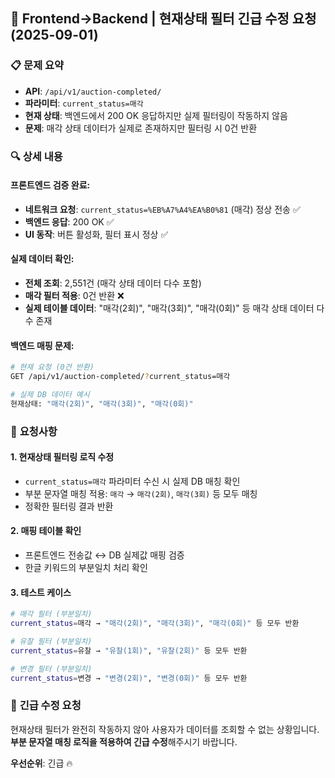## 🚨 Frontend→Backend | 현재상태 필터 긴급 수정 요청 (2025-09-01)

### 📋 **문제 요약**

- **API**: `/api/v1/auction-completed/`
- **파라미터**: `current_status=매각`
- **현재 상태**: 백엔드에서 200 OK 응답하지만 실제 필터링이 작동하지 않음
- **문제**: 매각 상태 데이터가 실제로 존재하지만 필터링 시 0건 반환

### 🔍 **상세 내용**

#### **프론트엔드 검증 완료:**

- **네트워크 요청**: `current_status=%EB%A7%A4%EA%B0%81` (매각) 정상 전송 ✅
- **백엔드 응답**: 200 OK ✅
- **UI 동작**: 버튼 활성화, 필터 표시 정상 ✅

#### **실제 데이터 확인:**

- **전체 조회**: 2,551건 (매각 상태 데이터 다수 포함)
- **매각 필터 적용**: 0건 반환 ❌
- **실제 테이블 데이터**: "매각(2회)", "매각(3회)", "매각(0회)" 등 매각 상태 데이터 다수 존재

#### **백엔드 매핑 문제:**

```bash
# 현재 요청 (0건 반환)
GET /api/v1/auction-completed/?current_status=매각

# 실제 DB 데이터 예시
현재상태: "매각(2회)", "매각(3회)", "매각(0회)"
```

### 🎯 **요청사항**

#### **1. 현재상태 필터링 로직 수정**

- `current_status=매각` 파라미터 수신 시 실제 DB 매칭 확인
- 부분 문자열 매칭 적용: `매각` → `매각(2회)`, `매각(3회)` 등 모두 매칭
- 정확한 필터링 결과 반환

#### **2. 매핑 테이블 확인**

- 프론트엔드 전송값 ↔ DB 실제값 매핑 검증
- 한글 키워드의 부분일치 처리 확인

#### **3. 테스트 케이스**

```bash
# 매각 필터 (부분일치)
current_status=매각 → "매각(2회)", "매각(3회)", "매각(0회)" 등 모두 반환

# 유찰 필터 (부분일치)
current_status=유찰 → "유찰(1회)", "유찰(2회)" 등 모두 반환

# 변경 필터 (부분일치)
current_status=변경 → "변경(2회)", "변경(0회)" 등 모두 반환
```

### 📝 **긴급 수정 요청**

현재상태 필터가 완전히 작동하지 않아 사용자가 데이터를 조회할 수 없는 상황입니다.
**부분 문자열 매칭 로직을 적용하여 긴급 수정**해주시기 바랍니다.

**우선순위**: 긴급 🔥

